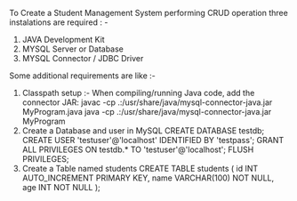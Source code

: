 To Create a Student Management System performing CRUD operation three instalations are required : - 
1) JAVA Development Kit
2) MYSQL Server or Database
3) MYSQL Connector / JDBC Driver

Some additional requirements are like :-
1) Classpath setup  :- When compiling/running Java code, add the connector JAR:
   javac -cp .:/usr/share/java/mysql-connector-java.jar MyProgram.java
   java  -cp .:/usr/share/java/mysql-connector-java.jar MyProgram
2) Create a Database and user in MySQL
   CREATE DATABASE testdb;
   CREATE USER 'testuser'@'localhost' IDENTIFIED BY 'testpass';
   GRANT ALL PRIVILEGES ON testdb.* TO 'testuser'@'localhost';
   FLUSH PRIVILEGES;
3) Create a Table named students
   CREATE TABLE students (
    id INT AUTO_INCREMENT PRIMARY KEY,
    name VARCHAR(100) NOT NULL,
    age INT NOT NULL
);
